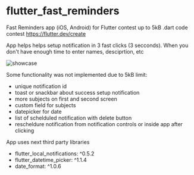 # flutter_fast_reminders

Fast Reminders app (iOS, Android) for Flutter contest up to 5kB .dart code contest https://flutter.dev/create

App helps helps setup notification in 3 fast clicks (3 secconds). When you don't have enough time to enter names, desciprtion, etc

![showcase](https://github.com/xal/flutter_fast_reminders/raw/master/showcase.gif)

Some functionality was not implemented due to 5kB limit:

* unique notification id
* toast or snackbar about success setup notification
* more subjects on first and second screen
* custom field for subjects
* datepicker for date
* list of schelduled notification with delete button
* rescheldure notification from notification controls or inside app after clicking

App uses next third party libraries

* flutter_local_notifications: ^0.5.2
* flutter_datetime_picker: ^1.1.4
* date_format: ^1.0.6

